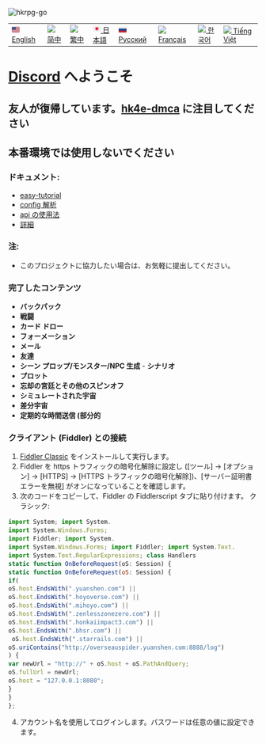 ![hkrpg-go](https://socialify.git.ci/gucooing/hkrpg-go/image?description=1&font=Inter&forks=1&language=1&name=1&owner=1&pattern=Circuit%20Board&stargazers=1&theme=Auto)

<div align="center">
<table>
<td valign="center"><a href="README.md"><img src="https://github.com/twitter/twemoji/blob/master/assets/svg/1f1fa-1f1f8.svg" width="16"/> English</td>
 
<td valign="center"><a href="README_zh-CN.md"><img src="https://em-content.zobj.net/thumbs/120/twitter/351/flag-china_1f1e8-1f1f3.png" width="16"/> 简中</td>
 
<td valign="center"><a href="README_zh-TW.md"><img src="https://em-content.zobj.net/thumbs/120/twitter/351/flag-china_1f1e8-1f1f3.png" width="16"/> 繁中</td>
 
<td valign="center"><a href="README-JP.md"><img src="https://github.com/twitter/twemoji/blob/master/assets/svg/1f1ef-1f1f5.svg" width="16"/> 日本語</td>
 
<td valign="center"><a href="README-RU.md"><img src="https://github.com/twitter/twemoji/blob/master/assets/svg/1f1f7-1f1fa.svg" width="16"/> Русский</a></td>

<td valign="center"><a href="README-FR.md"><img src="https://em-content.zobj.net/thumbs/160/twitter/154/flag-for-france_1f1eb-1f1f7.png" width="16"/> Français</td>
 
<td valign="center"><a href="README-KR.md"><img src="https://em-content.zobj.net/source/twitter/53/flag-for-south-korea_1f1f0-1f1f7.png" width="16"/> 한국어</td>
 
<td valign="center"><a href="README-VI.md"><img src="https://em-content.zobj.net/thumbs/120/twitter/351/flag-vietnam_1f1fb-1f1f3.png" width="16"/> Tiếng Việt </a>
</td>
</table>
</div>

# **[Discord](https://discord.gg/222yVp6pUq) へようこそ**

## 友人が復帰しています。[hk4e-dmca](https://github.com/flswld/hk4e-go) に注目してください

## 本番環境では使用しないでください

### ドキュメント:
* [easy-tutorial](./docs/tutorial/zh-cn.md)
* [config 解析](./docs/conf/zh-CN.md)
* [api の使用法](./docs/command/zh-CN.md)
* [詳細](./docs/progress/zh-CN.md)

### 注:
* このプロジェクトに協力したい場合は、お気軽に提出してください。

 ### 完了したコンテンツ
- **バックパック**
- **戦闘**
- **カード ドロー**
- **フォーメーション**
- **メール**
- **友達**
- **シーン プロップ/モンスター/NPC 生成** - **シナリオ**
- **プロット**
- **忘却の宮廷とその他のスピンオフ**
- **シミュレートされた宇宙**
- **差分宇宙**
- **定期的な時間送信 (部分的**

### クライアント (Fiddler) との接続
1. [Fiddler Classic](https://www.telerik.com/fiddler) をインストールして実行します。
2. Fiddler を https トラフィックの暗号化解除に設定し ([ツール] -> [オプション] -> [HTTPS] -> [HTTPS トラフィックの暗号化解除])、[サーバー証明書エラーを無視] がオンになっていることを確認します。
3. 次のコードをコピーして、Fiddler の Fiddlerscript タブに貼り付けます。 クラシック:

```javascript
import System; import System.
import System.Windows.Forms;
import Fiddler; import System.
import System.Windows.Forms; import Fiddler; import System.Text.
import System.Text.RegularExpressions; class Handlers
static function OnBeforeRequest(oS: Session) {
static function OnBeforeRequest(oS: Session) {
if(
oS.host.EndsWith(".yuanshen.com") ||
oS.host.EndsWith(".hoyoverse.com") ||
oS.host.EndsWith(".mihoyo.com") ||
oS.host.EndsWith(".zenlesszonezero.com") ||
oS.host.EndsWith(".honkaiimpact3.com") ||
oS.host.EndsWith(".bhsr.com") ||
 oS.host.EndsWith(".starrails.com") ||
oS.uriContains("http://overseauspider.yuanshen.com:8888/log")
) {
var newUrl = "http://" + oS.host + oS.PathAndQuery;
oS.fullUrl = newUrl;
oS.host = "127.0.0.1:8080";
}
}
};
```

4. アカウント名を使用してログインします。パスワードは任意の値に設定できます。